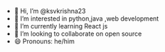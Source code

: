 - 👋 Hi, I’m @ksvkrishna23
- 👀 I’m interested in python,java ,web development
- 🌱 I’m currently learning React js
- 💞️ I’m looking to collaborate on open source
- 😄 Pronouns: he/him


<!---
ksvkrishna23/ksvkrishna23 is a ✨ special ✨ repository because its `README.md` (this file) appears on your GitHub profile.
You can click the Preview link to take a look at your changes.
--->
